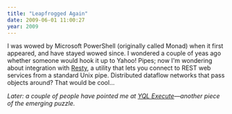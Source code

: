 ```yaml
---
title: "Leapfrogged Again"
date: 2009-06-01 11:00:27
year: 2009
---
```

I was wowed by Microsoft PowerShell (originally called Monad) when it first appeared, and have stayed wowed since. I wondered a couple of yeas ago whether someone would hook it up to Yahoo! Pipes; now I'm wondering about integration with <a href="http://github.com/micha/resty/tree/master">Resty</a>, a utility that lets you connect to REST web services from a standard Unix pipe.  Distributed dataflow networks that pass objects around?  That would be cool…

<em>Later: a couple of people have pointed me at <a href="http://developer.yahoo.net/blog/archives/2009/04/yql_execute.html">YQL Execute</a>—another piece of the emerging puzzle.</em>
